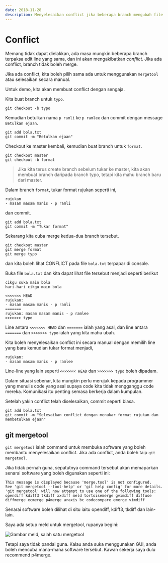 ```yaml
---
date: 2018-11-28
description: Menyelesaikan conflict jika beberapa branch mengubah file pada baris yang sama. Juga melihat antara software lain yang boleh digunakan.
---
```


# Conflict

Memang tidak dapat dielakkan, ada masa mungkin beberapa branch terpaksa edit
line yang sama, dan ini akan mengakibatkan *conflict*. Jika ada conflict, branch
tidak boleh merge.

Jika ada conflict, kita boleh pilih sama ada untuk menggunakan `mergetool` atau
selesaikan secara manual.

Untuk demo, kita akan membuat conflict dengan sengaja.

Kita buat branch untuk `typo`.

```
git checkout -b typo
```

Kemudian betulkan nama `p ramli` ke `p ramlee` dan commit dengan message
`Betulkan ejaan`.

```
git add bola.txt
git commit -m "Betulkan ejaan"
```

Checkout ke master kembali, kemudian buat branch untuk `format`.

```
git checkout master
git checkout -b format
```

> Jika kita terus create branch sebelum tukar ke master, kita akan membuat
> branch daripada branch typo, tetapi kita mahu branch baru dari master.

Dalam branch `format`, tukar format rujukan seperti ini,

```
rujukan
- masam masam manis - p ramli
```

dan commit.

```
git add bola.txt
git commit -m "Tukar format"
```

Sekarang kita cuba merge kedua-dua branch tersebut.

```
git checkout master
git merge format
git merge typo
```

dan kita boleh lihat CONFLICT pada file `bola.txt` terpapar di console.

Buka file `bola.txt` dan kita dapat lihat file tersebut menjadi seperti berikut

```
cikgu suka main bola
hari-hari cikgu main bola

<<<<<<< HEAD
rujukan:
- masam masam manis - p ramli
=======
rujukan: masam masam manis - p ramlee
>>>>>>> typo
```

Line antara `<<<<<<< HEAD` dan `=======` ialah yang asal, dan line antara
`=======` dan `>>>>>>> typo` ialah yang kita mahu ubah.

Kita boleh menyelesaikan conflict ini secara manual dengan memilih line yang
baru kemudian tukar format menjadi,

```
rujukan:
- masam masam manis - p ramlee
```

Line-line yang lain seperti `<<<<<<< HEAD` dan `>>>>>>> typo` boleh dipadam.

Dalam situasi sebenar, kita mungkin perlu merujuk kepada programmer yang menulis
code yang asal supaya code kita tidak mengganggu code mereka. Komunikasi itu
penting semasa berkerja dalam kumpulan.

Setelah yakin conflict telah diselesaikan, commit seperti biasa.

```
git add bola.txt
git commit -m "Selesaikan conflict dengan menukar format rujukan dan membetulkan ejaan"
```

## git mergetool

`git mergetool` ialah command untuk membuka software yang boleh membantu
menyelesaikan conflict. Jika ada conflict, anda boleh taip `git mergetool`.

Jika tidak pernah guna, sepatutnya command tersebut akan memaparkan senarai
software yang boleh digunakan seperti ini:

```
This message is displayed because 'merge.tool' is not configured.
See 'git mergetool --tool-help' or 'git help config' for more details.
'git mergetool' will now attempt to use one of the following tools:
opendiff kdiff3 tkdiff xxdiff meld tortoisemerge gvimdiff diffuse diffmerge ecmerge p4merge araxis bc codecompare emerge vimdiff
```

Senarai software boleh dilihat di situ iaitu opendiff, kdiff3, tkdiff dan
lain-lain.

Saya ada setup meld untuk mergetool, rupanya begini:

![Gambar meld, salah satu mergetool](img/meld.png)

Tetapi saya tidak pandai guna. Kalau anda suka menggunakan GUI, anda boleh
mencuba mana-mana software tersebut. Kawan sekerja saya dulu recommend p4merge.
